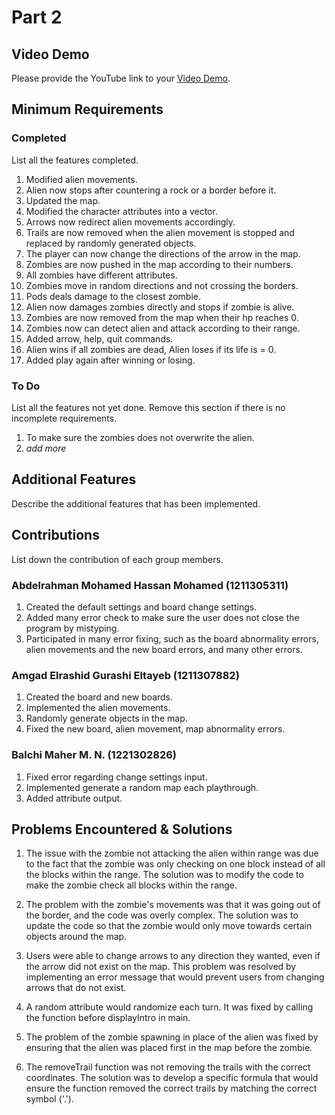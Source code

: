 # Part 2

## Video Demo

Please provide the YouTube link to your [Video Demo](https://youtube.com).

## Minimum Requirements

### Completed

List all the features completed.

1. Modified alien movements.
2. Alien now stops after countering a rock or a border before it.
3. Updated the map.
4. Modified the character attributes into a vector.
5. Arrows now redirect alien movements accordingly.
6. Trails are now removed when the alien movement is stopped and replaced by randomly generated objects.
7. The player can now change the directions of the arrow in the map.
8. Zombies are now pushed in the map according to their numbers.
9. All zombies have different attributes.
10. Zombies move in random directions and not crossing the borders.
11. Pods deals damage to the closest zombie.
12. Alien now damages zombies directly and stops if zombie is alive.
13. Zombies are now removed from the map when their hp reaches 0.
14. Zombies now can detect alien and attack according to their range.
15. Added arrow, help, quit commands.
16. Alien wins if all zombies are dead, Alien loses if its life is = 0.
17. Added play again after winning or losing.

### To Do

List all the features not yet done. Remove this section if there is no incomplete requirements.

1. To make sure the zombies does not overwrite the alien.
2. *add more*

## Additional Features

Describe the additional features that has been implemented.

## Contributions

List down the contribution of each group members.


### Abdelrahman Mohamed Hassan Mohamed (1211305311)

1. Created the default settings and board change settings.
2. Added many error check to make sure the user does not close the program by mistyping.
3. Participated in many error fixing, such as the board abnormality errors, alien movements and the new board errors, and many other errors.

### Amgad Elrashid Gurashi Eltayeb (1211307882)

1. Created the board and new boards.
2. Implemented the alien movements.
3. Randomly generate objects in the map.
4. Fixed the new board, alien movement, map abnormality errors.

### Balchi Maher M.  N. (1221302826)

1. Fixed error regarding change settings input.
2. Implemented generate a random map each playthrough.
3. Added attribute output.

## Problems Encountered & Solutions
1. The issue with the zombie not attacking the alien within range was due to the fact that the zombie was only checking on one block instead of all the blocks within the range. The solution was to modify the code to make the zombie check all blocks within the range.

2. The problem with the zombie's movements was that it was going out of the border, and the code was overly complex. The solution was to update the code so that the zombie would only move towards certain objects around the map.

3. Users were able to change arrows to any direction they wanted, even if the arrow did not exist on the map. This problem was resolved by implementing an error message that would prevent users from changing arrows that do not exist.

4. A random attribute would randomize each turn. It was fixed by calling the function before displayIntro in main.

5. The problem of the zombie spawning in place of the alien was fixed by ensuring that the alien was placed first in the map before the zombie.

6. The removeTrail function was not removing the trails with the correct coordinates. The solution was to develop a specific formula that would ensure the function removed the correct trails by matching the correct symbol ('.').
